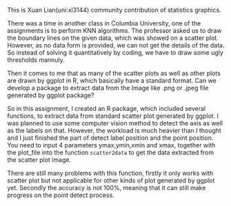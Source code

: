 This is Xuan Lian(uni:xl3144) community contribution of statistics graphics.

There was a time in another class in Columbia University, one of the assignments is to perform KNN algorithms. The professor asked us to draw the boundary lines on the given data, which was showed on a scatter plot. However, as no data form is provided, we can not get the details of the data. So instead of solving it quantitatively by coding, we have to draw some ugly thresholds mannuly.

Then it comes to me that as many of the scatter plots as well as other plots are drawn by ggplot in R, which basically have a standard format. Can we develop a package to extract data from the Image like .png or .jpeg file generated by ggplot package?

So in this assignment, I created an R package, which included several functions, to extract data from standard scatter plot generated by ggplot. I was planned to use some computer vision method to detect the axis as well as the labels on that. However, the workload is much heavier than I thought and I just finished the part of detect label position and the point position. You need to input 4 parameters ymax,ymin,xmin and xmax, together with the plot_file into the function `scatter2data` to get the data extracted from the scatter plot image.

There are still many problems with this function, firstly it only works with scatter plot but not applicable for other kinds of plot generated by ggplot yet. Secondly the accuracy is not 100%, meaning that it can still make progress on the point detect process.
